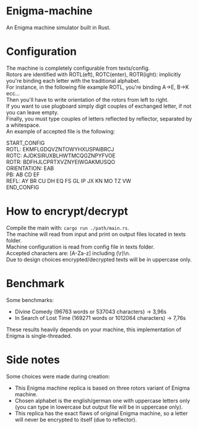 # Enigma-machine
An Enigma machine simulator built in Rust.

# Configuration
The machine is completely configurable from texts/config.<br>
Rotors are identified with ROTL(eft), ROTC(enter), ROTR(ight): implicitly you're binding each letter with the traditional alphabet.<br>
For instance, in the following file example ROTL, you're binding A->E, B->K ecc...<br>
Then you'll have to write orientation of the rotors from left to right.<br>
If you want to use plugboard simply digit couples of exchanged letter, if not you can leave empty.<br>
Finally, you must type couples of letters reflected by reflector, separated by a whitespace.<br>
An example of accepted file is the following:<br>

START_CONFIG<br>
ROTL: EKMFLGDQVZNTOWYHXUSPAIBRCJ<br>
ROTC: AJDKSIRUXBLHWTMCQGZNPYFVOE<br>
ROTR: BDFHJLCPRTXVZNYEIWGAKMUSQO<br>
ORIENTATION: EAB<br>
PB: AB CD EF<br>
REFL: AY BR CU DH EQ FS GL IP JX KN MO TZ VW<br>
END_CONFIG<br>

# How to encrypt/decrypt
Compile the main with: `cargo run ./path/main.rs`.<br>
The machine will read from input and print on output files located in texts folder.<br>
Machine configuration is read from config file in texts folder.<br>
Accepted characters are: [A-Za-z] including (\r)\n.<br>
Due to design choices encrypted/decrypted texts will be in uppercase only.

# Benchmark
Some benchmarks:
* Divine Comedy (96763 words or 537043 characters) -> 3,96s
* In Search of Lost Time (169271 words or 1012064 characters) -> 7,76s
  
These results heavily depends on your machine, this implementation of Enigma is single-threaded.

# Side notes
Some choices were made during creation:
- This Enigma machine replica is based on three rotors variant of Enigma machine.
- Chosen alphabet is the english/german one with uppercase letters only (you can type in lowercase but output file will be in uppercase only).
- This replica has the exact flaws of original Enigma machine, so a letter will never be encrypted to itself (due to reflector).
